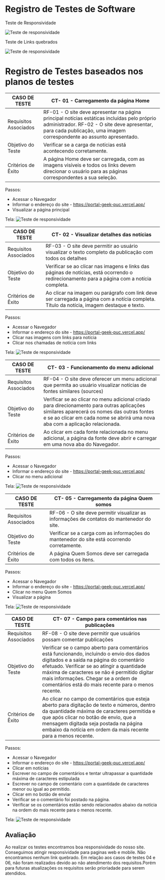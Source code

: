 # Registro de Testes de Software

Teste de Responsividade

![Teste de responsividade](img/teste_dispo.jpg)

Teste de Links quebrados

![Teste de responsividade](img/teste_dispo.jpg)

# Registro de Testes baseados nos planos de testes

| CASO DE TESTE         | CT- 01 - Carregamento da página Home                                                                                                                                                                                |
| --------------------- | ------------------------------------------------------------------------------------------------------------------------------------------------------------------------------------------------------------------- |
| Requisitos Associados | RF-01 - O site deve apresentar na página principal notícias estáticas incluídas pelo próprio administrador. RF-02 - O site deve apresentar, para cada publicação, uma imagem correspondente ao assunto apresentado. |
| Objetivo do Teste     | Verificar se a carga de notícias está acontecendo corretamente.                                                                                                                                                     |
| Critérios de Êxito    | A página Home deve ser carregada, com as imagens visíveis e todos os links devem direcionar o usuário para as páginas correspondentes a sua seleção.                                                                |

Passos:

- Acessar o Navegador
- Informar o endereço do site - https://portal-geek-puc.vercel.app/
- Visualizar a página principal

Tela:
![Teste de responsividade](img/teste_dispo.jpg)

| CASO DE TESTE         | CT- 02 - Visualizar detalhes das notícias                                                                                                   |
| --------------------- | ------------------------------------------------------------------------------------------------------------------------------------------- |
| Requisitos Associados | RF-03 - O site deve permitir ao usuário visualizar o texto completo da publicação com todos os detalhes                                     |
| Objetivo do Teste     | Verificar se ao clicar nas imagens e links das páginas de notícias, está ocorrendo o redirecionamento para a página com a notícia completa. |
| Critérios de Êxito    | Ao clicar na imagem ou parágrafo com link deve ser carregada a página com a notícia completa. Título da notícia, imagem destaque e texto.   |

Passos:

- Acessar o Navegador
- Informar o endereço do site - https://portal-geek-puc.vercel.app/
- Clicar nas imagens com links para notícia
- Clicar nos chamadas de notícia com links

Tela:
![Teste de responsividade](img/ct-02.jpg)

| CASO DE TESTE         | CT- 03 - Funcionamento do menu adicional                                                                                                                                                                                  |
| --------------------- | ------------------------------------------------------------------------------------------------------------------------------------------------------------------------------------------------------------------------- |
| Requisitos Associados | RF-04 - O site deve oferecer um menu adicional que permita ao usuário visualizar notícias de fontes similares (sources)                                                                                                   |
| Objetivo do Teste     | Verificar se ao clicar no menu adicional criado para direcionamento para outras aplicações similares aparecerá os nomes das outras fontes e se ao clicar em cada nome se abrirá uma nova aba com a aplicação relacionada. |
| Critérios de Êxito    | Ao clicar em cada fonte relacionada no menu adicional, a página da fonte deve abrir e carregar em uma nova aba do Navegador.                                                                                              |

Passos:

- Acessar o Navegador
- Informar o endereço do site - https://portal-geek-puc.vercel.app/
- Clicar no menu adicional

Tela:
![Teste de responsividade](img/ct-03.jpg)

| CASO DE TESTE         | CT- 05 - Carregamento da página Quem somos                                                 |
| --------------------- | ------------------------------------------------------------------------------------------ |
| Requisitos Associados | RF-06 - O site deve permitir visualizar as informações de contatos do mantenedor do site.  |
| Objetivo do Teste     | Verificar se a carga com as informações do mantenedor do site está ocorrendo corretamente. |
| Critérios de Êxito    | A página Quem Somos deve ser carregada com todos os itens.                                 |

Passos:

- Acessar o Navegador
- Informar o endereço do site - https://portal-geek-puc.vercel.app/
- Clicar no menu Quem Somos
- Visualizar a página

Tela:
![Teste de responsividade](img/ct-05.jpg)

| CASO DE TESTE         | CT- 07 - Campo para comentários nas publicações                                                                                                                                                                                                                                                                                     |
| --------------------- | ----------------------------------------------------------------------------------------------------------------------------------------------------------------------------------------------------------------------------------------------------------------------------------------------------------------------------------- |
| Requisitos Associados | RF-08 - O site deve permitir que usuários possam comentar publicações                                                                                                                                                                                                                                                               |
| Objetivo do Teste     | Verificar se o campo aberto para comentários está funcionando, incluindo o envio dos dados digitados e a saída na página do comentário efetuado. Verificar se ao atingir a quantidade máxima de caracteres se não é permitido digitar mais informações. Chegar se a ordem de comentários está do mais recente para o menos recente. |
| Critérios de Êxito    | Ao clicar no campo de comentários que esteja aberto para digitação de texto e números, dentro da quantidade máxima de caracteres permitida e que após clicar no botão de envio, que a mensagem digitada seja postada na página embaixo da notícia em ordem da mais recente para a menos recente.                                    |

Passos:

- Acessar o Navegador
- Informar o endereço do site - https://portal-geek-puc.vercel.app/
- Clicar em notícias
- Escrever no campo de comentários e tentar ultrapassar a quantidade máxima de caracteres estipulada
- Escrever no campo de comentário com a quantidade de caracteres menor ou igual ao permitido.
- Clicar em no botão de enviar
- Verificar se o comentário foi postado na página.
- Verificar se os comentários estão sendo relacionados abaixo da notícia na ordem do mais recente para o menos recente.

Tela:
![Teste de responsividade](img/ct-07.jpg)

## Avaliação

Ao realizar os testes encontramos boa responsividade do nosso site. Conseguimos atingir responsividade para paginas web e mobile. Não encontramos nenhum link quebrado.
Em relação aos casos de testes 04 e 06, não foram realizados devido ao não atendimento dos requisitos.Porém para futuras atualizações os requisitos serão prioriadade para serem atendidos.
